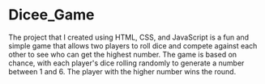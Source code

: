 # Dicee_Game
The project that I created using HTML, CSS, and JavaScript is a fun and simple game that allows two players to roll dice and compete against each other to see who can get the highest number. The game is based on chance, with each player's dice rolling randomly to generate a number between 1 and 6. The player with the higher number wins the round.
